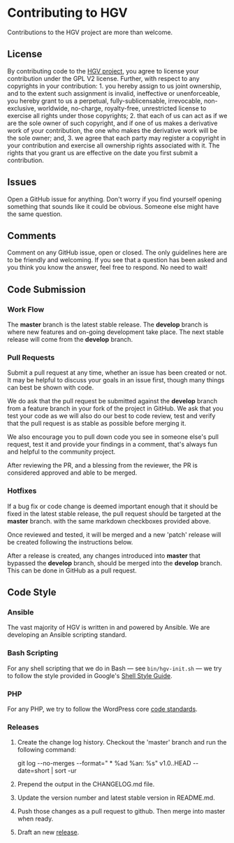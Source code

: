 # Contributing to HGV #

Contributions to the HGV project are more than welcome.

## License ##

By contributing code to the [HGV project](https://github.com/wpengine/hgv), you agree to license your contribution under the GPL V2 license. Further, with respect to any copyrights in your contribution: 1. you hereby assign to us joint ownership, and to the extent such assignment is invalid, ineffective or unenforceable, you hereby grant to us a perpetual, fully-sublicensable, irrevocable, non-exclusive, worldwide, no-charge, royalty-free, unrestricted license to exercise all rights under those copyrights; 2. that each of us can act as if we are the sole owner of such copyright, and if one of us makes a derivative work of your contribution, the one who makes the derivative work will be the sole owner; and, 3. we agree that each party may register a copyright in your contribution and exercise all ownership rights associated with it. The rights that you grant us are effective on the date you first submit a contribution. 

## Issues ##

Open a GitHub issue for anything. Don't worry if you find yourself opening something that sounds like it could be obvious. Someone else might have the same question.

## Comments ##

Comment on any GitHub issue, open or closed. The only guidelines here are to be friendly and welcoming. If you see that a question has been asked and you think you know the answer, feel free to respond. No need to wait!

## Code Submission ##

### Work Flow ###

The **master** branch is the latest stable release.  The **develop** branch is where new features and on-going development take place.  The next stable release will come from the **develop** branch.

### Pull Requests ###

Submit a pull request at any time, whether an issue has been created or not. It may be helpful to discuss your goals in an issue first, though many things can best be shown with code.

We do ask that the pull request be submitted against the **develop** branch from a feature branch in your fork of the project in GitHub. We ask that you test your code as we will also do our best to code review, test and verify that the pull request is as stable as possible before merging it.

We also encourage you to pull down code you see in someone else's pull request, test it and provide your findings in a comment, that's always fun and helpful to the community project.

After reviewing the PR, and a blessing from the reviewer, the PR is considered approved and able to be merged.

### Hotfixes ###

If a bug fix or code change is deemed important enough that it should be fixed in the latest stable release, the pull request should be targeted at the **master** branch. with the same markdown checkboxes provided above.

Once reviewed and tested, it will be merged and a new 'patch' release will be created following the instructions below.

After a release is created, any changes introduced into **master** that bypassed the **develop** branch, should be merged into the **develop** branch.  This can be done in GitHub as a pull request.

## Code Style ##

### Ansible ###

The vast majority of HGV is written in and powered by Ansible. We are developing an Ansible scripting standard.

### Bash Scripting ###

For any shell scripting that we do in Bash — see `bin/hgv-init.sh` — we try to follow the style provided in Google's [Shell Style Guide](http://google-styleguide.googlecode.com/svn/trunk/shell.xml).

### PHP ###

For any PHP, we try to follow the WordPress core [code standards](http://make.wordpress.org/core/handbook/coding-standards/).

### Releases ###
1. Create the change log history.  Checkout the 'master' branch and run the following command:

    git log --no-merges --format=" * %ad %an: %s" v1.0..HEAD --date=short | sort -ur

2. Prepend the output in the CHANGELOG.md file.  
3. Update the version number and latest stable version in README.md.
4. Push those changes as a pull request to github. Then merge into master when ready.
5. Draft an new [release](https://github.com/wpengine/hgv/releases).

